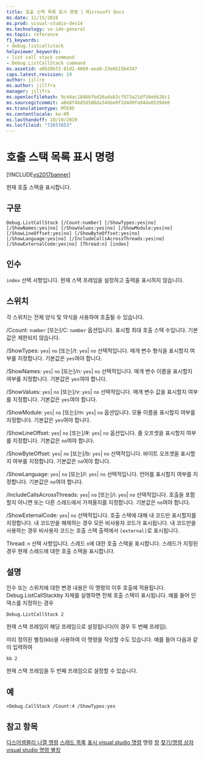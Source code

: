 ```yaml
---
title: 호출 스택 목록 표시 명령 | Microsoft Docs
ms.date: 11/15/2016
ms.prod: visual-studio-dev14
ms.technology: vs-ide-general
ms.topic: reference
f1_keywords:
- debug.listcallstack
helpviewer_keywords:
- list call stack command
- Debug.ListCallStack command
ms.assetid: a8b20bf2-81d2-4069-aea8-23e6b15b4347
caps.latest.revision: 19
author: jillre
ms.author: jillfra
manager: jillfra
ms.openlocfilehash: 9c44ac18468fbd26adab2cf973a21df58ebb28c1
ms.sourcegitcommit: a8e8f4bd5d508da34bbe9f2d4d9fa94da0539de0
ms.translationtype: MTE95
ms.contentlocale: ko-KR
ms.lasthandoff: 10/19/2019
ms.locfileid: "72657653"
---
```

# <a name="list-call-stack-command"></a>호출 스택 목록 표시 명령
[!INCLUDE[vs2017banner](../../includes/vs2017banner.md)]

현재 호출 스택을 표시합니다.

## <a name="syntax"></a>구문

```
Debug.ListCallStack [/Count:number] [/ShowTypes:yes|no]
[/ShowNames:yes|no] [/ShowValues:yes|no] [/ShowModule:yes|no]
[/ShowLineOffset:yes|no] [/ShowByteOffset:yes|no]
[/ShowLanguage:yes|no] [/IncludeCallsAcrossThreads:yes|no]
[/ShowExternalCode:yes|no] [Thread:n] [index]
```

## <a name="arguments"></a>인수
 `index` 선택 사항입니다. 현재 스택 프레임을 설정하고 출력을 표시하지 않습니다.

## <a name="switches"></a>스위치
 각 스위치는 전체 양식 및 약식을 사용하여 호출될 수 있습니다.

 /Ccount: `number` [또는]/C: `number` 옵션입니다. 표시할 최대 호출 스택 수입니다. 기본값은 제한되지 않습니다.

 /ShowTypes: `yes`&#124; `no` [또는]/t: `yes`&#124; `no` 선택적입니다. 매개 변수 형식을 표시할지 여부를 지정합니다. 기본값은 `yes`여야 합니다.

 /ShowNames: `yes`&#124; `no` [또는]/n: `yes`&#124; `no` 선택적입니다. 매개 변수 이름을 표시할지 여부를 지정합니다. 기본값은 `yes`여야 합니다.

 /ShowValues: `yes`&#124; `no` [또는]/v: `yes`&#124; `no` 선택적입니다. 매개 변수 값을 표시할지 여부를 지정합니다. 기본값은 `yes`여야 합니다.

 /ShowModule: `yes`&#124; `no` [또는]/m: `yes`&#124; `no` 옵션입니다. 모듈 이름을 표시할지 여부를 지정합니다. 기본값은 `yes`여야 합니다.

 /ShowLineOffset: `yes`&#124; `no` [또는]/#: `yes`&#124; `no` 옵션입니다. 줄 오프셋을 표시할지 여부를 지정합니다. 기본값은 `no`여야 합니다.

 /ShowByteOffset: `yes`&#124; `no` [또는]/b: `yes`&#124; `no` 선택적입니다. 바이트 오프셋을 표시할지 여부를 지정합니다. 기본값은 `no`여야 합니다.

 /ShowLanguage: `yes`&#124; `no` [또는]/l: `yes`&#124; `no` 선택적입니다. 언어를 표시할지 여부를 지정합니다. 기본값은 `no`여야 합니다.

 /IncludeCallsAcrossThreads: `yes`&#124; `no` [또는]/i: `yes`&#124; `no` 선택적입니다. 호출을 포함할지 아니면 또는 다른 스레드에서 가져올지를 지정합니다. 기본값은 `no`여야 합니다.

 /ShowExternalCode: `yes`&#124; `no` 선택적입니다. 호출 스택에 대해 내 코드만 표시할지를 지정합니다. 내 코드만을 해제하는 경우 모든 비사용자 코드가 표시됩니다. 내 코드만을 사용하는 경우 비사용자 코드는 호출 스택 출력에서 `[external]`로 표시됩니다.

 Thread: `n` 선택 사항입니다. 스레드 `n`에 대한 호출 스택을 표시합니다. 스레드가 지정된 경우 현재 스레드에 대한 호출 스택을 표시합니다.

## <a name="remarks"></a>설명
 인수 또는 스위치에 대한 변경 내용은 이 명령의 이후 호출에 적용됩니다. Debug.ListCallStackby 자체를 실행하면 전체 호출 스택이 표시됩니다. 예를 들어 인덱스를 지정하는 경우

```
Debug.ListCallStack 2
```

 현재 스택 프레임이 해당 프레임으로 설정됩니다(이 경우 두 번째 프레임).

 미리 정의된 별칭(kb)을 사용하여 이 명령을 작성할 수도 있습니다. 예를 들어 다음과 같이 입력하여

```
kb 2
```

 현재 스택 프레임을 두 번째 프레임으로 설정할 수 있습니다.

## <a name="example"></a>예

```
>Debug.CallStack /Count:4 /ShowTypes:yes
```

## <a name="see-also"></a>참고 항목
 [디스어셈블리 나열 명령](../../ide/reference/list-disassembly-command.md) [스레드 목록](../../ide/reference/list-threads-command.md) [표시 visual studio 명령](../../ide/reference/visual-studio-commands.md) 명령 [창](../../ide/reference/command-window.md) [찾기/명령 상자](../../ide/find-command-box.md) [visual studio 명령 별칭](../../ide/reference/visual-studio-command-aliases.md)
